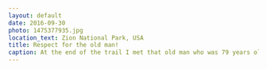 ```yaml
---
layout: default
date: 2016-09-30
photo: 1475377935.jpg
location_text: Zion National Park, USA
title: Respect for the old man!
caption: At the end of the trail I met that old man who was 79 years old. He hiked that big rock 54 times in his life and planned to do it one more time! It was fairly hard for me at 25 yo, I can't imagine how he could possibly achieve that !
---
```


